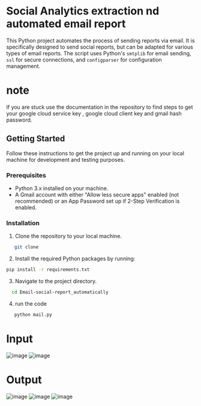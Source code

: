 # Social Analytics extraction nd automated email report

This Python project automates the process of sending reports via email. It is specifically designed to send social reports, but can be adapted for various types of email reports. The script uses Python's `smtplib` for email sending, `ssl` for secure connections, and `configparser` for configuration management.

# note
If you are stuck use the documentation in the repository to find steps to get your google cloud service key , google cloud client key and gmail hash password.
## Getting Started

Follow these instructions to get the project up and running on your local machine for development and testing purposes.

### Prerequisites

- Python 3.x installed on your machine.
- A Gmail account with either "Allow less secure apps" enabled (not recommended) or an App Password set up if 2-Step Verification is enabled.

### Installation

1. Clone the repository to your local machine.
```bash
   git clone
```
2. Install the required Python packages by running:

```bash
pip install -r requirements.txt
```

3. Navigate to the project directory.
 ```bash
   cd Email-social-report_automatically
```

4. run the code
```bash
   python mail.py
```

# Input
![image](https://github.com/user-attachments/assets/15acad5e-fd8d-4586-914c-ca3b6b6e2a97)
![image](https://github.com/user-attachments/assets/f55ccee2-63ed-4403-95cd-a4652e1e5ee8)
# Output
![image](https://github.com/user-attachments/assets/1ad6775c-ec07-492a-8550-4083c219002c)
![image](https://github.com/user-attachments/assets/6a5dbfe3-0dc8-4ba4-b048-7c525cbde111)
![image](https://github.com/user-attachments/assets/c23ed026-f9b7-4395-b481-cf143021cac9)
